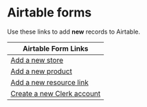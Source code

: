 # Airtable forms

Use these links to add **new** records to Airtable.

| Airtable Form Links                                                  |
| -------------------------------------------------------------------- |
| [Add a new store](https://airtable.com/shrQIlY8nMRBJfElw)            |
| [Add a new product](https://airtable.com/shrFUgVUHDns8QqoW)          |
| [Add a new resource link](https://airtable.com/shrrLPnVm6kOA9nZZ)    |
| [Create a new Clerk account](https://airtable.com/shrx0yAKHrESSseFJ) |

